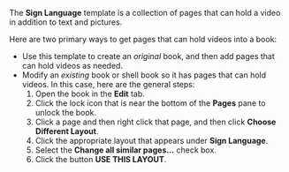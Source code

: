 The **Sign Language** template is a collection of pages that can hold a video in addition to text and pictures.

Here are two primary ways to get pages that can hold videos into a book:

* Use this template to create an *original* book, and then add pages that can hold videos as needed.
* Modify an *existing* book or shell book so it has pages that can hold videos. In this case, here are the general steps:
    1. Open the book in the **Edit** tab.
    2. Click the lock icon that is near the bottom of the **Pages** pane to unlock the book.
    3. Click a page and then right click that page, and then click **Choose Different Layout**.
    4. Click the appropriate layout that appears under **Sign Language**.
    5. Select the **Change all similar pages...** check box.
    6. Click the button **USE THIS LAYOUT**.
